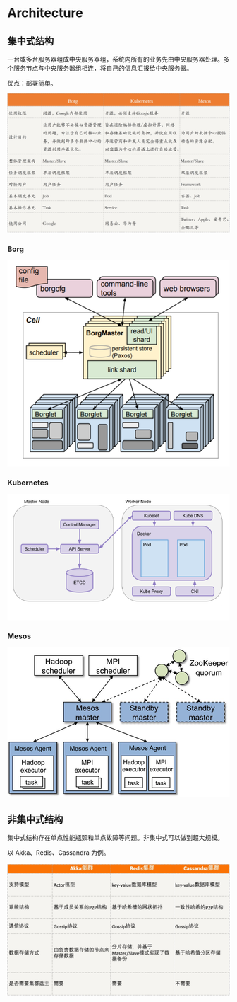 # Architecture

## 集中式结构

一台或多台服务器组成中央服务器组，系统内所有的业务先由中央服务器处理。多个服务节点与中央服务器组相连，将自己的信息汇报给中央服务器。

优点：部署简单。

![](../../.gitbook/assets/image%20%28274%29.png)

### Borg

![](../../.gitbook/assets/image%20%28273%29.png)

### Kubernetes

![](../../.gitbook/assets/image%20%28275%29.png)

### Mesos

![](../../.gitbook/assets/image%20%28272%29.png)

## 非集中式结构

集中式结构存在单点性能瓶颈和单点故障等问题。非集中式可以做到超大规模。

以 Akka、Redis、Cassandra 为例。

![](../../.gitbook/assets/image%20%28276%29.png)

